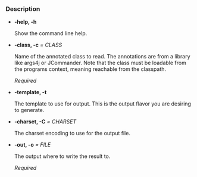 ### Description

* **-help, -h**

  Show the command line help.

  
* **-class, -c** *=* *CLASS*

  Name of the annotated class to read. The annotations are from a library like args4j or JCommander. Note that the class must be loadable from the programs context, meaning reachable from the classpath.

  *Required*
* **-template, -t**

  The template to use for output. This is the output flavor you are desiring to generate.

  
* **-charset, -C** *=* *CHARSET*

  The charset encoding to use for the output file.

  
* **-out, -o** *=* *FILE*

  The output where to write the result to.

  *Required*

